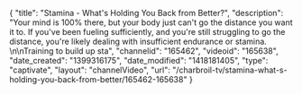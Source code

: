 {
    "title": "Stamina - What's Holding You Back from Better?",
    "description": "Your mind is 100% there, but your body just can't go the distance you want it to. If you've been fueling sufficiently, and you're still struggling to go the distance, you're likely dealing with insufficient endurance or stamina. \n\nTraining to build up sta",
    "channelid": "165462",
    "videoid": "165638",
    "date_created": "1399316175",
    "date_modified": "1418181405",
    "type": "captivate",
    "layout": "channelVideo",
    "url": "\/charbroil-tv\/stamina-what-s-holding-you-back-from-better\/165462-165638"
}
